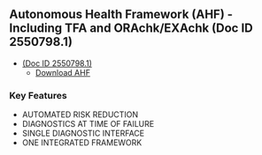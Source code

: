 ## 	Autonomous Health Framework (AHF) - Including TFA and ORAchk/EXAchk (Doc ID 2550798.1)
* [(Doc ID 2550798.1)](https://support.oracle.com/epmos/faces/DocumentDisplay?_afrLoop=163126427651136&id=1268927.1&_afrWindowMode=0&_adf.ctrl-state=18m3q5spmc_4)
  * [Download AHF](https://support.oracle.com/epmos/faces/DocumentDisplay?_afrLoop=163126427651136&id=1268927.1&_afrWindowMode=0&_adf.ctrl-state=18m3q5spmc_4#quickstart) 
### Key Features 
* AUTOMATED RISK REDUCTION
* DIAGNOSTICS AT TIME OF FAILURE
* SINGLE DIAGNOSTIC INTERFACE
* ONE INTEGRATED FRAMEWORK

